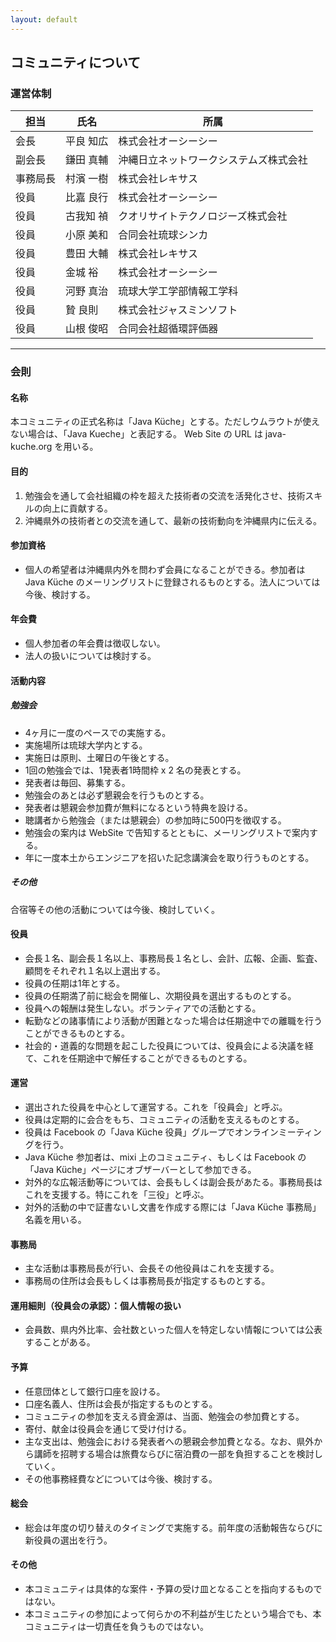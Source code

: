 ```yaml
---
layout: default
---
```


コミュニティについて
--------------------------------------------------------------------------------

### 運営体制

担当     | 氏名      | 所属
-------- | --------- | ---------------------------------------------------------
会長     | 平良 知広 | 株式会社オーシーシー
副会長   | 鎌田 真輔 | 沖縄日立ネットワークシステムズ株式会社
事務局長 | 村濱 一樹 | 株式会社レキサス
役員     | 比嘉 良行 | 株式会社オーシーシー
役員     | 古我知 禎 | クオリサイトテクノロジーズ株式会社
役員     | 小原 美和 | 合同会社琉球シンカ
役員     | 豊田 大輔 | 株式会社レキサス
役員     | 金城 裕   | 株式会社オーシーシー
役員     | 河野 真治 | 琉球大学工学部情報工学科
役員     | 贄 良則   | 株式会社ジャスミンソフト
役員     | 山根 俊昭 | 合同会社超循環評価器


---

### 会則

#### 名称

本コミュニティの正式名称は「Java Küche」とする。ただしウムラウトが使えない場合は、「Java Kueche」と表記する。 Web Site の URL は java-kuche.org を用いる。


#### 目的

1. 勉強会を通して会社組織の枠を超えた技術者の交流を活発化させ、技術スキルの向上に貢献する。
2. 沖縄県外の技術者との交流を通して、最新の技術動向を沖縄県内に伝える。


#### 参加資格

- 個人の希望者は沖縄県内外を問わず会員になることができる。参加者は Java Küche のメーリングリストに登録されるものとする。法人については今後、検討する。


#### 年会費

- 個人参加者の年会費は徴収しない。
- 法人の扱いについては検討する。


#### 活動内容

##### 勉強会

- 4ヶ月に一度のペースでの実施する。
- 実施場所は琉球大学内とする。
- 実施日は原則、土曜日の午後とする。
- 1回の勉強会では、1発表者1時間枠 x 2 名の発表とする。
- 発表者は毎回、募集する。
- 勉強会のあとは必ず懇親会を行うものとする。
- 発表者は懇親会参加費が無料になるという特典を設ける。
- 聴講者から勉強会（または懇親会）の参加時に500円を徴収する。
- 勉強会の案内は WebSite で告知するとともに、メーリングリストで案内する。
- 年に一度本土からエンジニアを招いた記念講演会を取り行うものとする。

##### その他

合宿等その他の活動については今後、検討していく。


#### 役員

- 会長１名、副会長１名以上、事務局長１名とし、会計、広報、企画、監査、顧問をそれぞれ１名以上選出する。
- 役員の任期は1年とする。
- 役員の任期満了前に総会を開催し、次期役員を選出するものとする。
- 役員への報酬は発生しない。ボランティアでの活動とする。
- 転勤などの諸事情により活動が困難となった場合は任期途中での離職を行うことができるものとする。
- 社会的・道義的な問題を起こした役員については、役員会による決議を経て、これを任期途中で解任することができるものとする。


#### 運営

- 選出された役員を中心として運営する。これを「役員会」と呼ぶ。
- 役員は定期的に会合をもち、コミュニティの活動を支えるものとする。
- 役員は Facebook の「Java Küche 役員」グループでオンラインミーティングを行う。
- Java Küche 参加者は、mixi 上のコミュニティ、もしくは Facebook の「Java Küche」ページにオブザーバーとして参加できる。
- 対外的な広報活動等については、会長もしくは副会長があたる。事務局長はこれを支援する。特にこれを「三役」と呼ぶ。
- 対外的活動の中で証書ないし文書を作成する際には「Java Küche 事務局」名義を用いる。


#### 事務局

- 主な活動は事務局長が行い、会長その他役員はこれを支援する。
- 事務局の住所は会長もしくは事務局長が指定するものとする。


#### 運用細則（役員会の承認）：個人情報の扱い

- 会員数、県内外比率、会社数といった個人を特定しない情報については公表することがある。


#### 予算

- 任意団体として銀行口座を設ける。
- 口座名義人、住所は会長が指定するものとする。
- コミュニティの参加を支える資金源は、当面、勉強会の参加費とする。
- 寄付、献金は役員会を通じて受け付ける。
- 主な支出は、勉強会における発表者への懇親会参加費となる。なお、県外から講師を招聘する場合は旅費ならびに宿泊費の一部を負担することを検討していく。
- その他事務経費などについては今後、検討する。


#### 総会

- 総会は年度の切り替えのタイミングで実施する。前年度の活動報告ならびに新役員の選出を行う。


#### その他

- 本コミュニティは具体的な案件・予算の受け皿となることを指向するものではない。
- 本コミュニティの参加によって何らかの不利益が生じたという場合でも、本コミュニティは一切責任を負うものではない。
